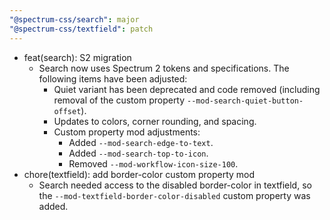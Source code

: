```yaml
---
"@spectrum-css/search": major
"@spectrum-css/textfield": patch
---
```


- feat(search): S2 migration
  - Search now uses Spectrum 2 tokens and specifications. The following items have been adjusted:
    - Quiet variant has been deprecated and code removed (including removal of the custom property `--mod-search-quiet-button-offset`).
    - Updates to colors, corner rounding, and spacing.
    - Custom property mod adjustments:
      - Added `--mod-search-edge-to-text`.
      - Added `--mod-search-top-to-icon`.
      - Removed `--mod-workflow-icon-size-100`.
- chore(textfield): add border-color custom property mod
  - Search needed access to the disabled border-color in textfield, so the `--mod-textfield-border-color-disabled` custom property was added.
